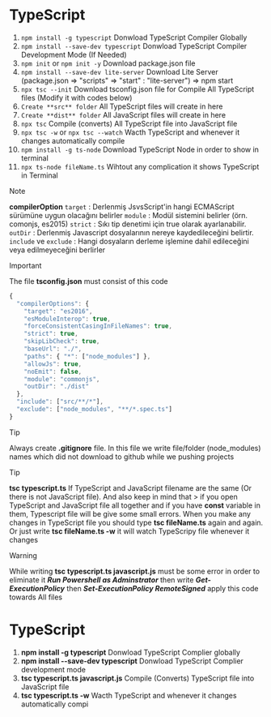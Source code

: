 # TypeScript

1.  `npm install -g typescript`              Donwload TypeScript Compiler Globally
2.  `npm install --save-dev typescript`      Donwload TypeScript Compiler Development Mode (If Needed)
3.  `npm init` or `npm init -y`              Download package.json file
4.  `npm install --save-dev lite-server`     Download Lite Server (package.json => "scripts" => "start" : "lite-server") =>  npm start
5.  `npx tsc --init`                         Download tsconfig.json file for Compile All TypeScript files (Modify it with codes below)
6.  `Create **src** folder`                  All TypeScript files will create in here
7.  `Create **dist** folder`                 All JavaScript files will create in here
8.  `npx tsc`                                Compile (converts) All TypeScript file into JavaScript file
9.  `npx tsc -w` or `npx tsc --watch`        Wacth TypeScript and whenever it changes automatically compile
10. `npm install -g ts-node`                 Download TypeScript Node in order to show in terminal
11. `npx ts-node fileName.ts`                Wihtout any complication it shows TypeScript in Terminal


> [!NOTE]
> **compilerOption**
> `target`               : Derlenmiş JsvsScript'in hangi ECMAScript sürümüne uygun olacağını belirler
> `module`               : Modül sistemini belirler (örn. comonjs, es2015)
> `strict`               : Sıkı tip denetimi için true olarak ayarlanabilir.
> `outDir`               : Derlenmiş Javascript dosyalarının nereye kaydedileceğini belirtir.
> `include` ve `exclude` : Hangi dosyaların derleme işlemine dahil edileceğini veya edilmeyeceğini berlirler 


> [!IMPORTANT]
> The file **tsconfig.json** must consist of this code
```javascript
{
  "compilerOptions": {
    "target": "es2016",
    "esModuleInterop": true,
    "forceConsistentCasingInFileNames": true,
    "strict": true,
    "skipLibCheck": true,
    "baseUrl": "./",
    "paths": { "*": ["node_modules"] },
    "allowJs": true,
    "noEmit": false,
    "module": "commonjs",
    "outDir": "./dist"
  },     
  "include": ["src/**/*"],
  "exclude": ["node_modules", "**/*.spec.ts"]
}
```


> [!TIP]
> Always create **.gitignore** file. In this file we write file/folder (node_modules) names which did not download to github while we pushing projects


> [!TIP]
> **tsc typescript.ts** If TypeScript and JavaScript filename are the same (Or there is not JavaScript file). And also keep in mind that > if you open TypeScript and JavaScript file all together and if you have **const** variable in them, Typescript file will be give some small errors. When you make any changes in TypeScript file you should type **tsc fileName.ts** again and again. Or just write **tsc fileName.ts -w** it will watch TypeScripy file whenever it changes

> [!WARNING]
> While writing **tsc typescript.ts javascript.js** must be some error in order to eliminate it ***Run Powershell as Adminstrator*** then
> write ***Get-ExecutionPolicy*** then ***Set-ExecutionPolicy RemoteSigned*** apply this code towards All files




# TypeScript
1. **npm install -g typescript**                     Donwload TypeScript Complier globally
2. **npm install --save-dev typescript**             Donwload TypeScript Complier development mode
3. **tsc typescript.ts javascript.js**               Compile (Converts) TypeScript file into JavaScript file
4. **tsc typescript.ts -w**                          Wacth TypeScript and whenever it changes automatically compi 
